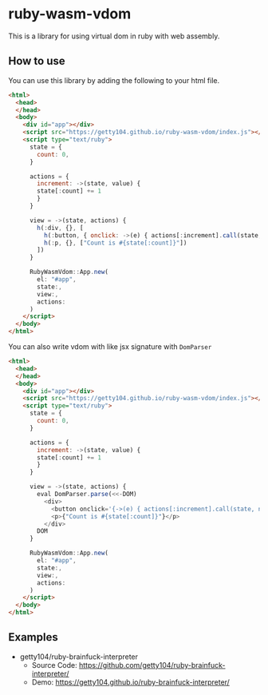 # ruby-wasm-vdom
This is a library for using virtual dom in ruby with web assembly.

## How to use

You can use this library by adding the following to your html file.

```html
<html>
  <head>
  </head>
  <body>
    <div id="app"></div>
    <script src="https://getty104.github.io/ruby-wasm-vdom/index.js"></script>
    <script type="text/ruby">
      state = {
        count: 0,
      }

      actions = {
        increment: ->(state, value) {
        state[:count] += 1
        }
      }

      view = ->(state, actions) {
        h(:div, {}, [
          h(:button, { onclick: ->(e) { actions[:increment].call(state, nil) } }, ['Click me!']),
          h(:p, {}, ["Count is #{state[:count]}"])
        ])
      }

      RubyWasmVdom::App.new(
        el: "#app",
        state:,
        view:,
        actions:
      )
    </script>
  </body>
</html>
```

You can also write vdom with like jsx signature with `DomParser`

```html
<html>
  <head>
  </head>
  <body>
    <div id="app"></div>
    <script src="https://getty104.github.io/ruby-wasm-vdom/index.js"></script>
    <script type="text/ruby">
      state = {
        count: 0,
      }

      actions = {
        increment: ->(state, value) {
        state[:count] += 1
        }
      }

      view = ->(state, actions) {
        eval DomParser.parse(<<-DOM)
          <div>
            <button onclick='{->(e) { actions[:increment].call(state, nil) } }'>Click me!</button>
            <p>{"Count is #{state[:count]}"}</p>
          </div>
        DOM
      }

      RubyWasmVdom::App.new(
        el: "#app",
        state:,
        view:,
        actions:
      )
    </script>
  </body>
</html>
```

## Examples

- getty104/ruby-brainfuck-interpreter
  - Source Code: https://github.com/getty104/ruby-brainfuck-interpreter/
  - Demo: https://getty104.github.io/ruby-brainfuck-interpreter/
